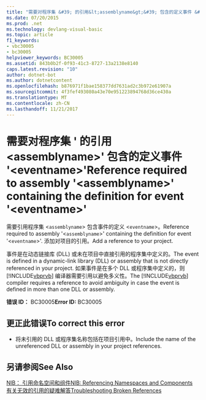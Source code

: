 ```yaml
---
title: "需要对程序集 &#39; 的引用&lt;assemblyname&gt;&#39; 包含的定义事件 &#39;&lt;eventname&gt;&#39;"
ms.date: 07/20/2015
ms.prod: .net
ms.technology: devlang-visual-basic
ms.topic: article
f1_keywords:
- vbc30005
- bc30005
helpviewer_keywords: BC30005
ms.assetid: 843b0b2f-0f93-41c3-8727-13a2138e8140
caps.latest.revision: "10"
author: dotnet-bot
ms.author: dotnetcontent
ms.openlocfilehash: b876971f1bae158377dd7631ad2c3b972e61907a
ms.sourcegitcommit: 4f3fef493080a43e70e951223894768d36ce430a
ms.translationtype: MT
ms.contentlocale: zh-CN
ms.lasthandoff: 11/21/2017
---
```

# <a name="reference-required-to-assembly-39ltassemblynamegt39-containing-the-definition-for-event-39lteventnamegt39"></a><span data-ttu-id="f6ced-102">需要对程序集 &#39; 的引用&lt;assemblyname&gt;&#39; 包含的定义事件 &#39;&lt;eventname&gt;&#39;</span><span class="sxs-lookup"><span data-stu-id="f6ced-102">Reference required to assembly &#39;&lt;assemblyname&gt;&#39; containing the definition for event &#39;&lt;eventname&gt;&#39;</span></span>
<span data-ttu-id="f6ced-103">需要引用程序集 <`assemblyname`> 包含事件的定义 <`eventname`>。</span><span class="sxs-lookup"><span data-stu-id="f6ced-103">Reference required to assembly '<`assemblyname`>' containing the definition for event '<`eventname`>'.</span></span> <span data-ttu-id="f6ced-104">添加对项目的引用。</span><span class="sxs-lookup"><span data-stu-id="f6ced-104">Add a reference to your project.</span></span>  
  
 <span data-ttu-id="f6ced-105">事件是在动态链接库 (DLL) 或未在项目中直接引用的程序集中定义的。</span><span class="sxs-lookup"><span data-stu-id="f6ced-105">The event is defined in a dynamic-link library (DLL) or assembly that is not directly referenced in your project.</span></span> <span data-ttu-id="f6ced-106">如果事件是在多个 DLL 或程序集中定义的，则 [!INCLUDE[vbprvb](~/includes/vbprvb-md.md)] 编译器需要引用以避免多义性。</span><span class="sxs-lookup"><span data-stu-id="f6ced-106">The [!INCLUDE[vbprvb](~/includes/vbprvb-md.md)] compiler requires a reference to avoid ambiguity in case the event is defined in more than one DLL or assembly.</span></span>  
  
 <span data-ttu-id="f6ced-107">**错误 ID：** BC30005</span><span class="sxs-lookup"><span data-stu-id="f6ced-107">**Error ID:** BC30005</span></span>  
  
## <a name="to-correct-this-error"></a><span data-ttu-id="f6ced-108">更正此错误</span><span class="sxs-lookup"><span data-stu-id="f6ced-108">To correct this error</span></span>  
  
-   <span data-ttu-id="f6ced-109">将未引用的 DLL 或程序集名称包括在项目引用中。</span><span class="sxs-lookup"><span data-stu-id="f6ced-109">Include the name of the unreferenced DLL or assembly in your project references.</span></span>  
  
## <a name="see-also"></a><span data-ttu-id="f6ced-110">另请参阅</span><span class="sxs-lookup"><span data-stu-id="f6ced-110">See Also</span></span>  
 [<span data-ttu-id="f6ced-111">NIB： 引用命名空间和组件</span><span class="sxs-lookup"><span data-stu-id="f6ced-111">NIB: Referencing Namespaces and Components</span></span>](http://msdn.microsoft.com/en-us/568fa759-796b-44cd-bf5e-1cf8de6e38fd)  
 [<span data-ttu-id="f6ced-112">有关无效的引用的疑难解答</span><span class="sxs-lookup"><span data-stu-id="f6ced-112">Troubleshooting Broken References</span></span>](/visualstudio/ide/troubleshooting-broken-references)
